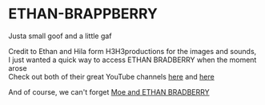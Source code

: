 # ETHAN-BRAPPBERRY
Justa small goof and a little gaf

Credit to Ethan and Hila form H3H3productions for the images and sounds,<br> 
I just wanted a quick way to access ETHAN BRADBERRY when the moment arose<br>
Check out both of their great YouTube channels [here](https://www.youtube.com/user/h3h3Productions) and [here](https://www.youtube.com/user/h2h2Productions)



And of course, we can't forget [Moe and ETHAN BRADBERRY](https://www.youtube.com/channel/UCgJtPNTnFdFdNL44Dctkt6A) 
